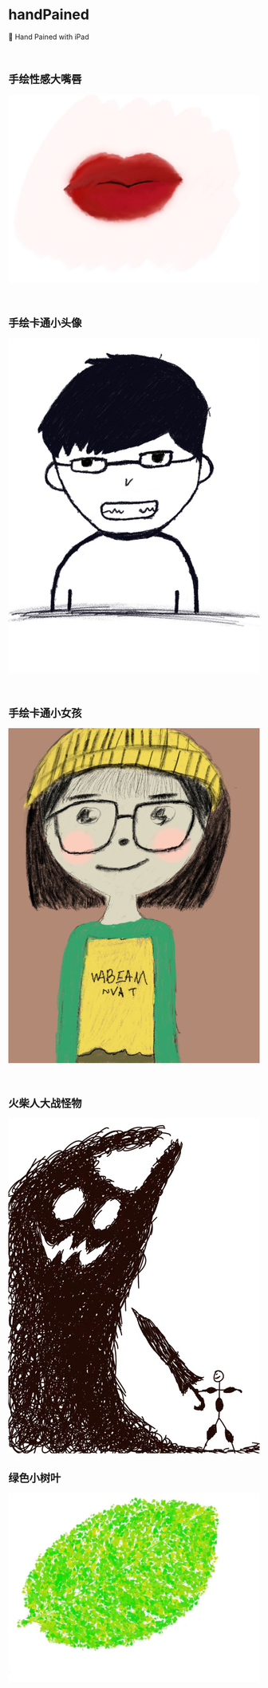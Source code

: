 # handPained
🎨 Hand Pained with iPad

<br>

## 手绘性感大嘴唇

![](/2021/dazuichun.jpg)

<br>

## 手绘卡通小头像

![](/2021/touxiang.jpeg)

<br>

## 手绘卡通小女孩

![](/2021/nvhai.jpeg)

<br>

## 火柴人大战怪物
![](/2021/dzgs.jpg)

## 绿色小树叶
![](/2021/leaf.jpg)

